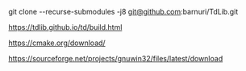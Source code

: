 git clone --recurse-submodules -j8 git@github.com:barnuri/TdLib.git

https://tdlib.github.io/td/build.html

https://cmake.org/download/

https://sourceforge.net/projects/gnuwin32/files/latest/download
